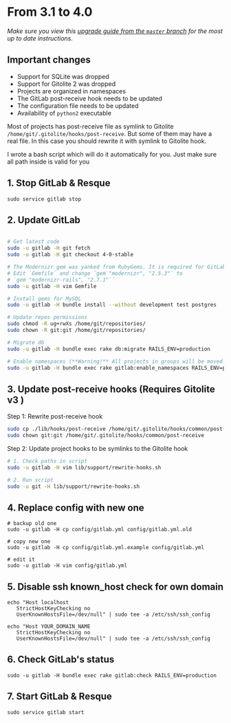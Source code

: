 # From 3.1 to 4.0
*Make sure you view this [upgrade guide from the `master` branch](../../../master/doc/update/3.1-to-4.0.md) for the most up to date instructions.*

## Important changes

- Support for SQLite was dropped
- Support for Gitolite 2 was dropped
- Projects are organized in namespaces
- The GitLab post-receive hook needs to be updated
- The configuration file needs to be updated
- Availability of `python2` executable

Most of projects has post-receive file as symlink to Gitolite `/home/git/.gitolite/hooks/post-receive`. But some of them may have a real file. In this case you should rewrite it with symlink to Gitolite hook.

I wrote a bash script which will do it automatically for you. Just make sure all path inside is valid for you

## 1. Stop GitLab & Resque

    sudo service gitlab stop

## 2. Update GitLab

```bash

# Get latest code
sudo -u gitlab -H git fetch
sudo -u gitlab -H git checkout 4-0-stable

# The Modernizr gem was yanked from RubyGems. It is required for GitLab >= 2.8.0
# Edit `Gemfile` and change `gem "modernizr", "2.5.3"` to
# `gem "modernizr-rails", "2.7.1"``
sudo -u gitlab -H vim Gemfile

# Install gems for MySQL
sudo -u gitlab -H bundle install --without development test postgres

# Update repos permissions
sudo chmod -R ug+rwXs /home/git/repositories/
sudo chown -R git:git /home/git/repositories/

# Migrate db
sudo -u gitlab -H bundle exec rake db:migrate RAILS_ENV=production

# Enable namespaces (**Warning!** All projects in groups will be moved to subdirectories)
sudo -u gitlab -H bundle exec rake gitlab:enable_namespaces RAILS_ENV=production

```

## 3. Update post-receive hooks  (Requires Gitolite v3 )

Step 1: Rewrite post-receive hook

```bash
sudo cp ./lib/hooks/post-receive /home/git/.gitolite/hooks/common/post-receive
sudo chown git:git /home/git/.gitolite/hooks/common/post-receive
```

Step 2: Update project hooks to be symlinks to the Gitolite hook

```bash
# 1. Check paths in script
sudo -u gitlab -H vim lib/support/rewrite-hooks.sh

# 2. Run script
sudo -u git -H lib/support/rewrite-hooks.sh
```

## 4. Replace config with new one

    # backup old one
    sudo -u gitlab -H cp config/gitlab.yml config/gitlab.yml.old

    # copy new one
    sudo -u gitlab -H cp config/gitlab.yml.example config/gitlab.yml

    # edit it
    sudo -u gitlab -H vim config/gitlab.yml

## 5. Disable ssh known_host check for own domain

    echo "Host localhost
       StrictHostKeyChecking no
       UserKnownHostsFile=/dev/null" | sudo tee -a /etc/ssh/ssh_config

    echo "Host YOUR_DOMAIN_NAME
       StrictHostKeyChecking no
       UserKnownHostsFile=/dev/null" | sudo tee -a /etc/ssh/ssh_config

## 6. Check GitLab's status

    sudo -u gitlab -H bundle exec rake gitlab:check RAILS_ENV=production

## 7. Start GitLab & Resque

    sudo service gitlab start
